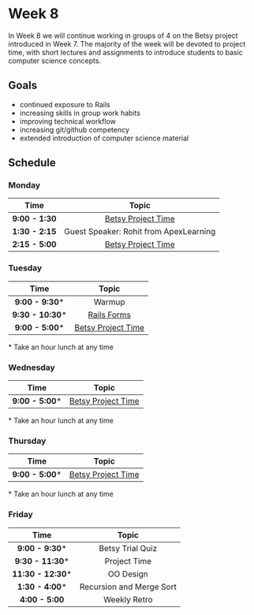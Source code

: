 # Week 8

In Week 8 we will continue working in groups of 4 on the Betsy project introduced in Week 7. The majority of the week will be devoted to project time, with short lectures and assignments to introduce students to basic computer science concepts.

## Goals

+ continued exposure to Rails
+ increasing skills in group work habits
+ improving technical workflow
+ increasing git/github competency
+ extended introduction of computer science material

## Schedule
### Monday

| Time              | Topic                                    |
|:-----------------:|:----------------------------------------:|
| **9:00 - 1:30**  | [Betsy Project Time](resources/betsy.md) |
| **1:30 - 2:15**  | Guest Speaker: Rohit from ApexLearning |
| **2:15 - 5:00**  | [Betsy Project Time](resources/betsy.md) |


### Tuesday

| Time              | Topic                                     |
|:-----------------:|:-----------------------------------------:|
| **9:00 - 9:30*** | Warmup  |
| **9:30 - 10:30*** | [Rails Forms](tuesday/rails-forms.md)  |
| **9:00 - 5:00*** | [Betsy Project Time](resources/betsy.md)  |

\* Take an hour lunch at any time


### Wednesday

| Time            | Topic                                    |
|:---------------:|:----------------------------------------:|
| **9:00 - 5:00*** | [Betsy Project Time](resources/betsy.md)  |


\* Take an hour lunch at any time

### Thursday

| Time              | Topic                                                  |
|:-----------------:|:------------------------------------------------------:|
| **9:00 - 5:00*** | [Betsy Project Time](resources/betsy.md)  |


\* Take an hour lunch at any time

### Friday

| Time             | Topic                          |
|:----------------:|:------------------------------:|
| **9:00 - 9:30*** | Betsy Trial Quiz  |
| **9:30 - 11:30*** | Project Time  |
| **11:30 - 12:30*** | OO Design  |
| **1:30 - 4:00*** | Recursion and Merge Sort  |
| **4:00 - 5:00**  | Weekly Retro                  |
